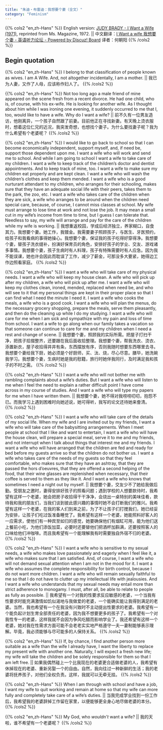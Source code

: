 ```yaml
---
title: "朱迪・布雷迪：我想要个妻（全文）"
category: "Feminism"
---
```

{{% cols2 "en,zh-Hans" %}}
English version: [JUDY BRADY - I Want a Wife (1971)](https://www.wsfcs.k12.nc.us/cms/lib/NC01001395/Centricity/Domain/10659/I%20Want%20a%20Wife.pdf), reprinted from Ms. Magazine, 1972.
||
中文翻译：[I Want a wife 我想要个妻 - 英语听力论坛 - Powered by Discuz! Board](https://bbs.tingroom.com/viewthread.php?action=printable&tid=6185) 译者：何朝阳
{{% /cols2 %}}


## Begin quotation

{{% cols2 "en,zh-Hans" %}}
I belong to that classification of people known as wives. I am A Wife. And, not altogether incidentally, I am a mother.
||
我已为人妻，又作了人母，应该称作妇人了。
{{% /cols2 %}}

{{% cols2 "en,zh-Hans" %}}
Not too long ago a male friend of mine appeared on the scene fresh from a recent divorce. He had one child, who is, of course, with his ex-wife. He is looking for another wife. As I thought about him while I was ironing one evening, it suddenly occurred to me that I, too, would like to have a wife. Why do I want a wife?
||
前不久有一位男友造访，他刚离异，一个孩子自然跟了前妻。目前他正在寻找新妻。有天晚上烫衣服时，想着这位仁兄的近况，我突发奇想，也想找个妻子。为什么要找妻子呢？我为什么希望有个老婆呢？
{{% /cols2 %}}

{{% cols2 "en,zh-Hans" %}}
I would like to go back to school so that I can become economically independent, support myself, and, if need be, support those dependent upon me. I want a wife who will work and send me to school. And while I am going to school I want a wife to take care of my children. I want a wife to keep track of the children’s doctor and dentist appointments. And to keep track of mine, too. I want a wife to make sure my children eat properly and are kept clean. I want a wife who will wash the children’s clothes and keep them mended. I want a wife who is a good nurturant attendant to my children, who arranges for their schooling, makes sure that they have an adequate social life with their peers, takes them to the park, the zoo, etc. I want a wife who takes care of the children when they are sick, a wife who arranges to be around when the children need special care, because, of course, I cannot miss classes at school. My wife must arrange to lose time at work and not lose the job. It may mean a small cut in my wife’s income from time to time, but I guess I can tolerate that. Needless to say, my wife will arrange and pay for the care of the children while my wife is working.
||
我想重返校园，学成后经济独立，养家糊口，自食其力。我想要个妻。她工作，我镀金。我需要妻子照顾孩子，与医生、牙医预约，给孩子和我看病的事得她操心。我想要个妻，保证我的孩子吃得好穿得净。我想要个妻，替孩子洗衣缝补，扮演好保育员的角色，安排好孩子的学业、交友、游戏诸多事情。我想要个妻，孩子生病时有人料理，孩子有特殊需要时有人应急。因为我不能误课，她也许会因此而耽误了工作，减少了薪金，可那没多大要紧，她得边工作边照看家庭。
{{% /cols2 %}}

{{% cols2 "en,zh-Hans" %}}
I want a wife who will take care of my physical needs. I want a wife who will keep my house clean. A wife who will pick up after my children, a wife who will pick up after me. I want a wife who will keep my clothes clean, ironed, mended, replaced when need be, and who will see to it that my personal things are kept in their proper place so that I can find what I need the minute I need it. I want a wife who cooks the meals, a wife who is a good cook. I want a wife who will plan the menus, do the necessary grocery shopping, prepare the meals, serve them pleasantly, and then do the cleaning up while I do my studying. I want a wife who will care for me when I am sick and sympathize with my pain and loss of time from school. I want a wife to go along when our family takes a vacation so that someone can continue to care for me and my children when I need a rest and change of scene.
||
我想要个妻，照顾我的实际所需。把屋子打扫干净，把孩子拾掇整齐，还要跟在我后面收拾整理。我想要个妻，帮我洗衣、烫衣、添置新衣，屋子收拾得井井有条，东西摆放有序，否则我随时想要东西哪里去寻。我想要个妻给我下厨，她必须是个好厨师，买、汰、烧，尽心尽意。膳毕，她洗碗我学习。我想要个妻，生病时她是我的慰籍，旅行时她伴我同行，及时满足我和孩子的不时之需。
{{% /cols2 %}}

{{% cols2 "en,zh-Hans" %}}
I want a wife who will not bother me with rambling complaints about a wife’s duties. But I want a wife who will listen to me when I feel the need to explain a rather difficult point I have come across in my course of studies. And I want a wife who will type my papers for me when I have written them.
||
我想要个妻，她不得对我唠唠叨叨，抱怨不已。而我学习上遇到困难时向她述说，她可得听，我写的论文还待她来誊清。
{{% /cols2 %}}

{{% cols2 "en,zh-Hans" %}}
I want a wife who will take care of the details of my social life. When my wife and I are invited out by my friends, I want a wife who will take care of the babysitting arrangements. When I meet people at school that I like and want to entertain, I want a wife who will have the house clean, will prepare a special meal, serve it to me and my friends, and not interrupt when I talk about things that interest me and my friends. I want a wife who will have arranged that the children are fed and ready for bed before my guests arrive so that the children do not bother us. I want a wife who takes care of the needs of my guests so that they feel comfortable, who makes sure that they have an ashtray, that they are passed the hors d’oeuvres, that they are offered a second helping of the food, that their wine glasses are replenished when necessary, that their coffee is served to them as they like it. And I want a wife who knows that sometimes I need a night out by myself.
||
我想要个妻，交友少不了她给我做后勤。受朋友之邀时，妻得安排好孩子的照看问题；遇到学校的人想要款待时，我希望有这样一个老婆，她会把房子收拾得干干净净，会烧出一桌特别的美味佳肴，款待我和我的朋友们，当我们谈到彼此感兴趣的事情时她不会打断我们的雅兴。我希望有这样一个老婆，在我的客人们到来之前，为了不让孩子们打搅我们，她已经妥为安排，让孩子们吃过饭准备睡觉了。我希望有这样一个老婆，她能照料好客人的一应需求，使他们有一种宾至如归的感觉，她要确保他们有烟缸可用，能为他们送上餐前小吃，为他们添饭加菜，必要时还要替他们把酒杯加斟满，还要按照客人的口味给他们冲咖啡。而且我希望有一个能理解我有时需要独自外宿不归的老婆。
{{% /cols2 %}}

{{% cols2 "en,zh-Hans" %}}
I want a wife who is sensitive to my sexual needs, a wife who makes love passionately and eagerly when I feel like it, a wife who makes sure that I am satisfied. And, of course, I want a wife who will not demand sexual attention when I am not in the mood for it. I want a wife who assumes the complete responsibility for birth control, because I do not want more children. I want a wife who will remain sexually faithful to me so that I do not have to clutter up my intellectual life with jealousies. And I want a wife who understands that my sexual needs may entail more than strict adherence to monogamy. I must, after all, be able to relate to people as fully as possible.
||
我希望有一个对我的性要求反应敏感的老婆，一个当我有性要求时能充满激情如饥似渴地与我做爱的老婆，一个能确实能让我得到满足的老婆。当然，我也希望有一个在我没有兴致时不主动提出性要求的老婆。我希望有一个能负起计划生育全部责任的老婆，因为我不想要更多的孩子了。我希望有一个对我性专一的老婆，这样我就不会因为争风吃醋而影响学业了。我还希望有这样一个老婆，她对我在性需求方面可能不会老老实实地严格遵守一夫一妻制能够表示理解。毕竟，我必须能够与尽可能多的人保持关系。
{{% /cols2 %}}

{{% cols2 "en,zh-Hans" %}}
If, by chance, I find another person more suitable as a wife than the wife I already have, I want the liberty to replace my present wife with another one. Naturally, I will expect a fresh new life; my wife will take the children and be solely responsible for them so that I am left free.
||
如果我偶然碰上一个比我现在的老婆更合适做老婆的人，我希望有休掉现在的老婆、重新另娶一个的自由。自然，我向往过一种新鲜的生活；我的老婆将抚养孩子，对他们全权负责。这样，我就可以无牵无挂。
{{% /cols2 %}}

{{% cols2 "en,zh-Hans" %}}
When I am through with school and have a job, I want my wife to quit working and remain at home so that my wife can more fully and completely take care of a wife’s duties.
||
当我完成学业找到一份工作后，我希望我的老婆辞掉工作留在家里，以便能够更全身心地尽做老婆的本分。
{{% /cols2 %}}

{{% cols2 "en,zh-Hans" %}}
My God, who _wouldn’t_ want a wife?
||
我的天啦，谁不希望有一个老婆呢？
{{% /cols2 %}}
